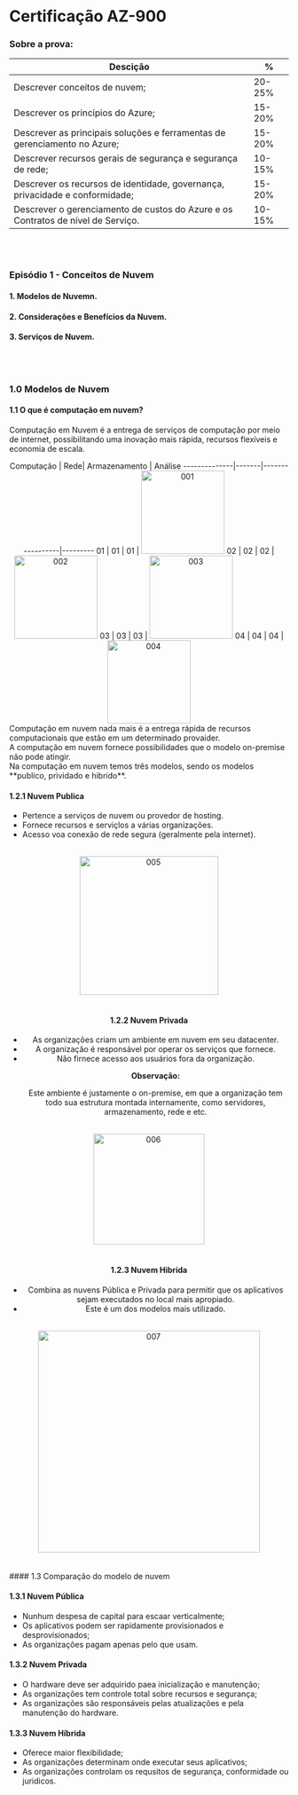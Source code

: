 # **Certificação AZ-900**

### Sobre a prova:

Descição | %
---------|----------
Descrever conceitos de nuvem; | 20-25% 
Descrever os princípios do Azure; | 15-20%
Descrever as principais soluções e ferramentas de gerenciamento no Azure; | 15-20%
Descrever recursos gerais de segurança e segurança de rede; | 10-15%
Descrever os recursos de identidade, governança, privacidade e conformidade; | 15-20%
Descrever o gerenciamento de custos do Azure e os Contratos de nível de Serviço. | 10-15%
<br><br/>

### Episódio 1 - Conceitos de Nuvem
#### 1. Modelos de Nuvemn.
#### 2. Considerações e Benefícios da Nuvem.
#### 3. Serviços de Nuvem.
<br><br/>

### 1.0 Modelos de Nuvem

#### 1.1 O que é computação em nuvem?
Computação em Nuvem é a entrega de serviços de computação por meio de internet, possibilitando uma inovação mais rápida, recursos flexíveis e economia de escala.

<div align="center">
Computação    |  Rede|  Armazenamento  | Análise
--------------|-------|-----------------|---------
01 | 01 | 01 | <img src="d:\Users\Administrador\Documents\Github\005-Courses-Certifications\001-Azure\img\001.png" alt="001" width="150"/>
02 | 02 | 02 | <img src="d:\Users\Administrador\Documents\Github\005-Courses-Certifications\001-Azure\img\002.png" alt="002" width="150"/>
03 | 03 | 03 | <img src="d:\Users\Administrador\Documents\GitHub\005-Courses-Certifications\001-Azure\img\003.png" alt="003" width="150"/>
04 | 04 | 04 | <img src="d:\Users\Administrador\Documents\GitHub\005-Courses-Certifications\001-Azure\img\004.png" alt="004" width="150"/>

<div/>

<div align="left">
Computação em nuvem nada mais é a entrega rápida de recursos computacionais que estão em um determinado provaider.<br>
A computação em nuvem fornece possibilidades que o modelo on-premise não pode atingir.<br>
Na computação em nuvem temos três modelos, sendo os modelos **publico, prividado e hibrido**.

#### 1.2.1 Nuvem Publica
- Pertence a serviços de nuvem ou provedor de hosting.
- Fornece recursos e serviçlos a várias organizações.
- Acesso voa conexão de rede segura (geralmente pela internet).
<br>
<div align="center">
<img src="d:\Users\Administrador\Documents\GitHub\005-Courses-Certifications\001-Azure\img\005.png" alt="005" width="250"/>
<div/>
<br/>

#### 1.2.2 Nuvem Privada
- As organizações criam um ambiente em nuvem em seu datacenter.
- A organização é responsável por operar os serviços que fornece.
- Não firnece acesso aos usuários fora da organização.
<br><p>
**Observação:**<p>
Este ambiente é justamente o on-premise, em que a organização tem todo sua estrutura montada internamente, como servidores, armazenamento, rede e etc.
<br>
<div align="center">
<img src="d:\Users\Administrador\Documents\GitHub\005-Courses-Certifications\001-Azure\img\006.png" alt="006" width="200"/>
<div/>
<br/>

#### 1.2.3 Nuvem Hibrida
- Combina as nuvens Pública e Privada para permitir que os aplicativos sejam executados no local mais apropiado.
- Este é um dos modelos mais utilizado.
<br>
<div align="center">
<img src="d:\Users\Administrador\Documents\GitHub\005-Courses-Certifications\001-Azure\img\007.png" alt="007" width="400"/>
<div/>
<br/>

<div align="left">
<br>
#### 1.3 Comparação do modelo de nuvem

#### 1.3.1 Nuvem Pública
- Nunhum despesa de capital para escaar verticalmente;
- Os aplicativos podem ser rapidamente provisionados e desprovisionados;
- As organizações pagam apenas pelo que usam.

#### 1.3.2 Nuvem Privada
- O hardware deve ser adquirido paea inicialização e manutenção;
- As organizações tem controle total sobre recursos e segurança;
- As organizações são responsáveis pelas atualizações e pela manutenção do hardware.

#### 1.3.3 Nuvem Híbrida
- Oferece maior flexibilidade;
- As organizações determinam onde executar seus aplicativos;
- As organizações controlam os requsitos de segurança, conformidade ou juridicos.


<div>

<div/>
